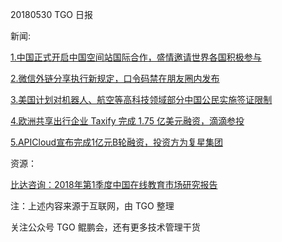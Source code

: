 20180530 TGO 日报

新闻:


[1.中国正式开启中国空间站国际合作，盛情邀请世界各国积极参与](http://tech.sina.com.cn/d/s/2018-05-29/doc-ihcffhsu7408702.shtml)

[2.微信外链分享执行新规定，口令码禁在朋友圈内发布](http://tech.sina.com.cn/i/2018-05-30/doc-ihcffhsv3269895.shtml)

[3.美国计划对机器人、航空等高科技领域部分中国公民实施签证限制](http://www.pingwest.com/wire/united-states-restrictions-visa/)

[4.欧洲共享出行企业 Taxify 完成 1.75 亿美元融资，滴滴参投](http://www.pingwest.com/wire/taxify-didi-touzi/)

[5.APICloud宣布完成1亿元B轮融资，投资方为复星集团](http://www.iheima.com/zixun/2018/0529/168415.shtml)

资源：

[比达咨询：2018年第1季度中国在线教育市场研究报告](http://www.bigdata-research.cn/content/201805/690.html)

注：上述内容来源于互联网，由 TGO 整理

关注公众号 TGO 鲲鹏会，还有更多技术管理干货
